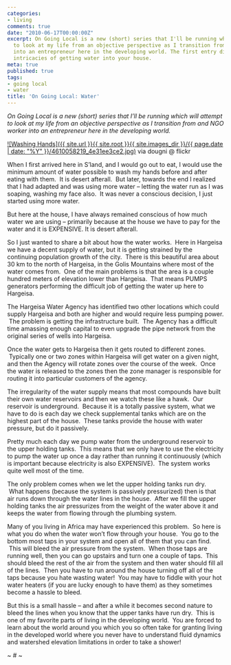 ```yaml
---
categories:
- living
comments: true
date: "2010-06-17T00:00:00Z"
excerpt: On Going Local is a new (short) series that I'll be running which will attempt
  to look at my life from an objective perspective as I transition from and NGO worker
  into an entrepreneur here in the developing world. The first entry dives into the
  intricacies of getting water into your house.
meta: true
published: true
tags:
- going local
- water
title: 'On Going Local: Water'
---
```


*On Going Local is a new (short) series that I’ll be running which will attempt to look at my life from an objective perspective as I transition from and NGO worker into an entrepreneur here in the developing world.*

[![Washing Hands]({{ site.url }}{{ site.root }}{{ site.images_dir }}/{{ page.date | date: "%Y" }}/4610058219_4e31ee3ce2.jpg)](http://www.flickr.com/photos/dougni/4610058219/)
via dougni @ flickr

When I first arrived here in S’land, and I would go out to eat, I would use the minimum amount of water possible to wash my hands before and after eating with them.  It is desert afterall.  But later, towards the end I realized that I had adapted and was using more water – letting the water run as I was soaping, washing my face also.  It was never a conscious decision, I just started using more water.


But here at the house, I have always remained conscious of how much water we are using – primarily because at the house we have to pay for the water and it is EXPENSIVE. It is desert afterall.

So I just wanted to share a bit about how the water works.  Here in Hargeisa we have a decent supply of water, but it is getting strained by the continuing population growth of the city.  There is this beautiful area about 30 km to the north of Hargeisa, in the Golis Mountains where most of the water comes from.  One of the main problems is that the area is a couple hundred meters of elevation lower than Hargeisa.  That means PUMPS generators performing the difficult job of getting the water up here to Hargeisa.

The Hargeisa Water Agency has identified two other locations which could supply Hargeisa and both are higher and would require less pumping power.  The problem is getting the infrastructure built.  The Agency has a difficult time amassing enough capital to even upgrade the pipe network from the original series of wells into Hargeisa.

Once the water gets to Hargeisa then it gets routed to different zones.  Typically one or two zones within Hargeisa will get water on a given night, and then the Agency will rotate zones over the course of the week.  Once the water is released to the zones then the zone manager is responsible for routing it into particular customers of the agency.

The irregularity of the water supply means that most compounds have built their own water reservoirs and then we watch these like a hawk.  Our reservoir is underground.  Because it is a totally passive system, what we have to do is each day we check supplemental tanks which are on the highest part of the house.  These tanks provide the house with water pressure, but do it passively.

Pretty much each day we pump water from the underground reservoir to the upper holding tanks.  This means that we only have to use the electricity to pump the water up once a day rather than running it continuously (which is important because electricity is also EXPENSIVE).  The system works quite well most of the time.

The only problem comes when we let the upper holding tanks run dry.  What happens (because the system is passively pressurized) then is that air runs down through the water lines in the house.  After we fill the upper holding tanks the air pressurizes from the weight of the water above it and keeps the water from flowing through the plumbing system.

Many of you living in Africa may have experienced this problem.  So here is what you do when the water won’t flow through your house.  You go to the bottom most taps in your system and open all of them that you can find.  This will bleed the air pressure from the system.  When those taps are running well, then you can go upstairs and turn one a couple of taps.  This should bleed the rest of the air from the system and then water should fill all of the lines.  Then you have to run around the house turning off all of the taps because you hate wasting water!  You may have to fiddle with your hot water heaters (if you are lucky enough to have them) as they sometimes become a hassle to bleed.

But this is a small hassle – and after a while it becomes second nature to bleed the lines when you know that the upper tanks have run dry.  This is one of my favorite parts of living in the developing world.  You are forced to learn about the world around you which you so often take for granting living in the developed world where you never have to understand fluid dynamics and watershed elevation limitations in order to take a shower!

~ # ~